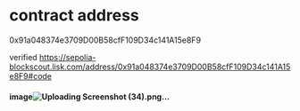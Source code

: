 # contract address 

0x91a048374e3709D00B58cfF109D34c141A15e8F9

 verified
https://sepolia-blockscout.lisk.com/address/0x91a048374e3709D00B58cfF109D34c141A15e8F9#code

#### image![Uploading Screenshot (34).png…]()



```

